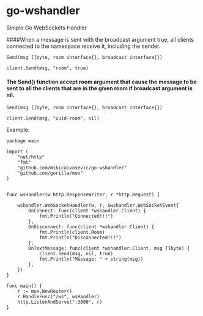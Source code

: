 # go-wshandler
Simple Go WebSockets Handler


####When a message is sent with the broadcast argument true, all clients connected to the namespace receive it, including the sender.

    Send(msg []byte, room interface{}, broadcast interface{})

    client.Send(msg, "room", true)


#### The Send() function accept room argument that cause the message to be sent to all the clients that are in the given room if broadcast argument is nil.

    Send(msg []byte, room interface{}, broadcast interface{})

    client.Send(msg, "uuid-room", nil)



Example:

```
package main

import (
	"net/http"
	"fmt"
	"github.com/mikicaivosevic/go-wshandler"
	"github.com/gorilla/mux"
)


func wsHandler(w http.ResponseWriter, r *http.Request) {

	wshandler.WebSocketHandler(w, r, &wshandler.WebSocketEvent{
		OnConnect: func(client *wshandler.Client) {
			fmt.Println("Connected!!!")
		},
		OnDisconnect: func(client *wshandler.Client) {
			fmt.Println(client.Room)
			fmt.Println("Disconnected!!!")
		},
		OnTextMessage: func(client *wshandler.Client, msg []byte) {
			client.Send(msg, nil, true)
			fmt.Println("Message: " + string(msg))
		},
	})
}

func main() {
	r := mux.NewRouter()
	r.HandleFunc("/ws", wsHandler)
	http.ListenAndServe(":3000", r)
}

```

